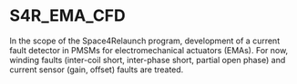 # S4R_EMA_CFD
In the scope of the Space4Relaunch program, development of a current fault detector in PMSMs for electromechanical actuators (EMAs). For now,  winding faults (inter-coil short, inter-phase short, partial open phase) and current sensor (gain, offset) faults are treated.
